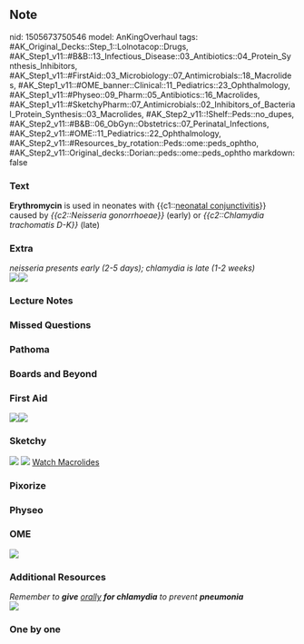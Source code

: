 ## Note
nid: 1505673750546
model: AnKingOverhaul
tags: #AK_Original_Decks::Step_1::Lolnotacop::Drugs, #AK_Step1_v11::#B&B::13_Infectious_Disease::03_Antibiotics::04_Protein_Synthesis_Inhibitors, #AK_Step1_v11::#FirstAid::03_Microbiology::07_Antimicrobials::18_Macrolides, #AK_Step1_v11::#OME_banner::Clinical::11_Pediatrics::23_Ophthalmology, #AK_Step1_v11::#Physeo::09_Pharm::05_Antibiotics::16_Macrolides, #AK_Step1_v11::#SketchyPharm::07_Antimicrobials::02_Inhibitors_of_Bacterial_Protein_Synthesis::03_Macrolides, #AK_Step2_v11::!Shelf::Peds::no_dupes, #AK_Step2_v11::#B&B::06_ObGyn::Obstetrics::07_Perinatal_Infections, #AK_Step2_v11::#OME::11_Pediatrics::22_Ophthalmology, #AK_Step2_v11::#Resources_by_rotation::Peds::ome::peds_ophtho, #AK_Step2_v11::Original_decks::Dorian::peds::ome::peds_ophtho
markdown: false

### Text
<b>Erythromycin</b> is used in neonates with {{c1::<u>neonatal
conjunctivitis</u>}} caused by <i>{{c2::Neisseria gonorrhoeae}}</i>
(early) or <i>{{c2::Chlamydia trachomatis D-K}}</i> (late)

### Extra
<div>
  <i>neisseria presents early (2-5 days); chlamydia is late (1-2
  weeks)</i>
</div><i><img src="paste-34342558499211.jpg"><img src=
"paste-34488587387282.jpg"></i>

### Lecture Notes


### Missed Questions


### Pathoma


### Boards and Beyond


### First Aid
<img src="paste-321714525306883.jpg"><img src=
"paste-407523676913667.jpg">

### Sketchy
<img src="paste-219288145231873.jpg"> <img src=
"Screen%20Shot%202020-01-28%20at%206.37.01%20PM.png"> <a href=
"https://dashboard.sketchy.com/study/medical/courses/medical-pharmacology/units/medical-pharmacology-antimicrobials/videos/medical-pharmacology-antimicrobials-inhibitors-of-bacterial-protein-synthesis-macrolides?utm_source=anki&utm_medium=partnership&utm_campaign=february_update&utm_content=medical">
Watch Macrolides</a>

### Pixorize


### Physeo


### OME
<div class="ome-widget">
  <a href=
  "https://onlinemeded.org/spa/pediatrics/ophthalmology/acquire?ref=anki">
  <img src="_OME_AnkiFlashcards_Lesson_6.png"></a>
</div>

### Additional Resources
<div>
  <i>Remember to <b>give</b> <u>orally</u> <b>for chlamydia</b> to
  prevent <b>pneumonia</b></i>
</div><img class="resizer" src="paste-4080919010869249.jpg" style=
"">

### One by one

